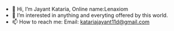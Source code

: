 - 👋 Hi, I’m Jayant Kataria, Online name:Lenaxiom
- 👀 I’m interested in anything and everyting offered by this world.
- 📫 How to reach me: Email: katariajayant11d@gmail.com

<!---
Lenaxiom/Lenaxiom is a ✨ special ✨ repository because its `README.md` (this file) appears on your GitHub profile.
You can click the Preview link to take a look at your changes.
--->
